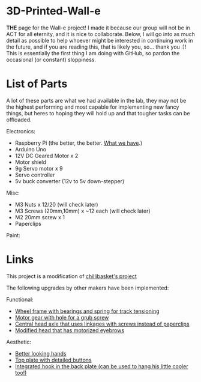 # 3D-Printed-Wall-e
**THE** page for the Wall-e project! I made it because our group will not be in ACT for all eternity, and it is nice to collaborate.
Below, I will go into as much detail as possible to help whoever might be interested in continuing work in the future, and if you are reading this, that is likely you, so... thank you :)!
This is essentially the first thing I am doing with GitHub, so pardon the occasional (or constant) sloppiness.

# List of Parts
A lot of these parts are what we had available in the lab, they may not be the highest performing and most capable for implementing new fancy things, but heres to hoping they will hold up and that tougher tasks can be offloaded.

Electronics:
- Raspberry Pi (the better, the better. [What we have](https://www.raspberrypi.com/products/raspberry-pi-2-model-b/).)
- Arduino Uno
- 12V DC Geared Motor x 2
- Motor shield
- 9g Servo motor x 9
- Servo controller
- 5v buck converter (12v to 5v down-stepper)

Misc:
- M3 Nuts x 12/20 (will check later)
- M3 Screws (20mm,10mm) x ~12 each (will check later)
- M2 20mm screw x 1
- Paperclips

Paint:


# Links
This project is a modification of [chillibasket's project](https://wired.chillibasket.com/3d-printed-wall-e/)

The following upgrades by other makers have been implemented:

Functional:
- [Wheel frame with bearings and spring for track tensioning](https://www.thingiverse.com/thing:4832742)
- [Motor gear with hole for a grub screw](https://www.thingiverse.com/thing:4932959)
- [Central head axle that uses linkages with screws instead of paperclips](https://www.thingiverse.com/thing:4707426)
- [Modified head that has motorized eyebrows](https://www.thingiverse.com/thing:5420196)

Aesthetic:
- [Better looking hands](https://www.thingiverse.com/thing:5391045)
- [Top plate with detailed buttons](https://www.thingiverse.com/thing:5223648)
- [Integrated hook in the back plate (can be used to hang his little cooler too!)](https://www.thingiverse.com/thing:4148244)
